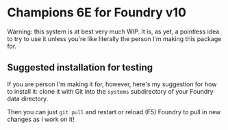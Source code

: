 # Champions 6E for Foundry v10

Warning: this system is at best very much WIP. It is, as yet, a pointless idea to try to use it unless you're like literally the person I'm making this package for.

## Suggested installation for testing

If you are person I'm making it for, however, here's my suggestion for how to install it: clone it with Git into the `systems` subdirectory of your Foundry data directory.

Then you can just `git pull` and restart or reload (F5) Foundry to pull in new changes as I work on it!
